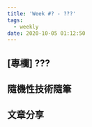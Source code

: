 ```yaml
---
title: 'Week #? - ???'
tags:
  - weekly
date: 2020-10-05 01:12:50
---
```




## [專欄] ???
## 隨機性技術隨筆
## 文章分享
